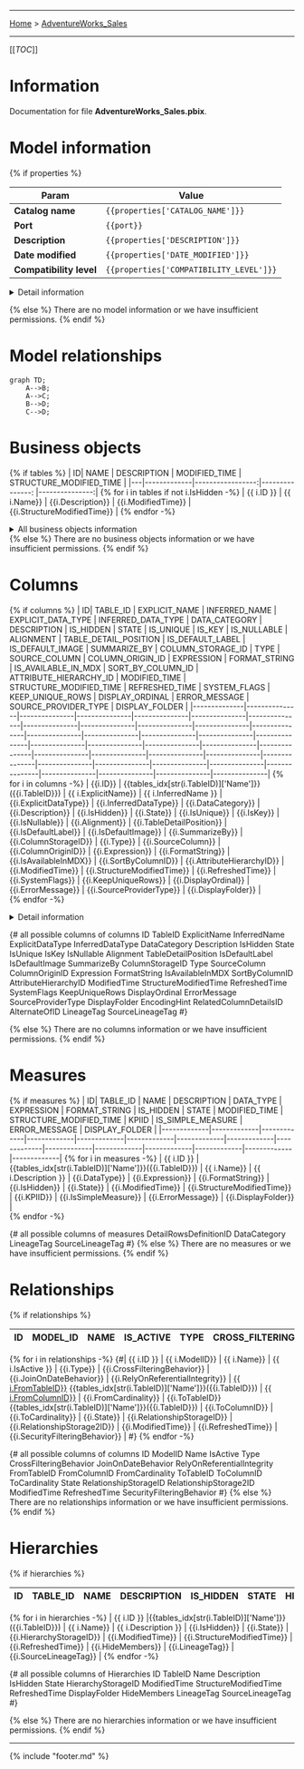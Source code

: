 ----

 [Home](../home.md) > [AdventureWorks_Sales](index.md)

----
[[_TOC_]]

# Information

Documentation for file **AdventureWorks_Sales.pbix**.

# Model information
{% if properties %}

| Param  | Value  |
|---|---|
| **Catalog name** | `{{properties['CATALOG_NAME']}}` | 
| **Port** | `{{port}}`|
| **Description** | `{{properties['DESCRIPTION']}}` | 
| **Date modified** | `{{properties['DATE_MODIFIED']}}` | 
| **Compatibility level** | `{{properties['COMPATIBILITY_LEVEL']}}` | 


<details>
<summary>Detail information</summary>

| Param  | Value  |
|---|---|
| **Catalog name** | `{{properties['CATALOG_NAME']}}` | 
| **Port** | `{{port}}` |
| **Full filename** | `{{full_filename}}` |
| **Description** | `{{properties['DESCRIPTION']}}` | 
| **Roles** | `{{properties['ROLES']}}` | 
| **Date modified** | `{{properties['DATE_MODIFIED']}}` | 
| **Compatibility level** | `{{properties['COMPATIBILITY_LEVEL']}}` | 
| **Type** | `{{properties['TYPE']}}` | 
| **Version** | `{{properties['VERSION']}}` | 
| **Database id** | `{{properties['DATABASE_ID']}}` | 
| **Database guid** | `{{properties['DATABASE_GUID']}}` | 
| **Date queried** | `{{properties['DATE_QUERIED']}}` | 
| **Currently used** | `{{properties['CURRENTLY_USED']}}` | 
| **Popularity** | `{{properties['POPULARITY']}}` | 
| **Weightedpopularity** | `{{properties['WEIGHTEDPOPULARITY']}}` | 
| **Clientcacherefreshpolicy** | `{{properties['CLIENTCACHEREFRESHPOLICY']}}` | 
| **Encryption level** | `{{properties['ENCRYPTION_LEVEL']}}` | 

</details>

{% else %}
There are no model information or we have insufficient permissions.
{% endif %}

# Model relationships

```mermaid
graph TD;
    A-->B;
    A-->C;
    B-->D;
    C-->D;
```

# Business objects
{% if tables %}
| ID| NAME | DESCRIPTION | MODIFIED_TIME | STRUCTURE_MODIFIED_TIME |
|---|-------------|-----------------:|---------------: |---------------:|
{% for i  in tables if not i.IsHidden -%}
| {{ i.ID }} | {{ i.Name}} | {{i.Description}} | {{i.ModifiedTime}} |  {{i.StructureModifiedTime}} |
{% endfor -%}

<details>
<summary>All business objects information</summary>

| ID| MODEL_ID | NAME | DATA_CATEGORY  | DESCRIPTION | IS_HIDDEN | TABLE_STORAGE_ID | MODIFIED_TIME | STRUCTURE_MODIFIED_TIME | SYSTEM_FLAGS | SHOWASVARIATIONSONLY | ISPRIVATE | DEFAULTDETAILROWSDEFINITIONID | ALTERNATESOURCEPRECEDENCE | REFRESHPOLICYID | CALCULATIONGROUPID | EXCLUDEFROMMODELREFRESH | LINEAGETAG | SOURCELINEAGETAG | SYSTEMMANAGED |
|--------------|-------------|-------------|---------------------:|-----------------:|--------------:|----------------:|---------------:|---------------:|---------------:| -------------------- | --------- | ----------------------------- | ------------------------- | --------------- | ------------------ | ----------------------- | ---------- | ---------------- | ------------- |
{% for i  in tables -%}
| {{ i.ID }} | {{ i.ModelID}} | {{ i.Name}} | {{ i.DataCategory }} | {{i.Description}} | {{i.IsHidden}} | {{i.TableStorageID}} | {{i.ModifiedTime}} |  {{i.StructureModifiedTime}} |  {{i.SystemFlags}} | {{i.ShowAsVariationsOnly}} | {{i.IsPrivate}} | {{i.DefaultDetailRowsDefinitionID}} | {{i.AlternateSourcePrecedence}} | {{i.RefreshPolicyID}} | {{i.CalculationGroupID}} | {{i.ExcludeFromModelRefresh}} | {{i.LineageTag}} | {{i.SourceLineageTag}} | {{i.SystemManaged}} |
{% endfor -%}


</details>
{% else %}
There are no business objects information or we have insufficient permissions.
{% endif %}

# Columns 

{% if columns %}
| ID| TABLE_ID | EXPLICIT_NAME | INFERRED_NAME  | EXPLICIT_DATA_TYPE | INFERRED_DATA_TYPE | DATA_CATEGORY | DESCRIPTION | IS_HIDDEN | STATE | IS_UNIQUE | IS_KEY | IS_NULLABLE | ALIGNMENT | TABLE_DETAIL_POSITION | IS_DEFAULT_LABEL | IS_DEFAULT_IMAGE | SUMMARIZE_BY | COLUMN_STORAGE_ID | TYPE | SOURCE_COLUMN | COLUMN_ORIGIN_ID | EXPRESSION | FORMAT_STRING | IS_AVAILABLE_IN_MDX | SORT_BY_COLUMN_ID | ATTRIBUTE_HIERARCHY_ID | MODIFIED_TIME | STRUCTURE_MODIFIED_TIME | REFRESHED_TIME | SYSTEM_FLAGS | KEEP_UNIQUE_ROWS | DISPLAY_ORDINAL | ERROR_MESSAGE | SOURCE_PROVIDER_TYPE | DISPLAY_FOLDER |
|--------------|---------------|---------------|---------------|---------------|---------------|---------------|---------------|---------------|---------------|---------------|---------------|---------------|---------------|---------------|---------------|---------------|---------------|---------------|---------------|---------------|---------------|---------------|---------------|---------------|---------------|---------------|---------------|---------------|---------------|---------------|---------------|---------------|---------------|---------------|---------------|
{% for i  in columns -%}
| <span id = {{i.ID}}>{{i.ID}}</span> | {{tables_idx[str(i.TableID)]['Name']}}({{i.TableID}}) | {{ i.ExplicitName}} | {{ i.InferredName }} | {{i.ExplicitDataType}} | {{i.InferredDataType}} | {{i.DataCategory}} | {{i.Description}} |  {{i.IsHidden}} |  {{i.State}} |  {{i.IsUnique}} |  {{i.IsKey}} |  {{i.IsNullable}} |  {{i.Alignment}} |  {{i.TableDetailPosition}} |  {{i.IsDefaultLabel}} |  {{i.IsDefaultImage}} |  {{i.SummarizeBy}} |  {{i.ColumnStorageID}} |  {{i.Type}} |  {{i.SourceColumn}} |  {{i.ColumnOriginID}} |  {{i.Expression}} |  {{i.FormatString}} |  {{i.IsAvailableInMDX}} |  {{i.SortByColumnID}} |  {{i.AttributeHierarchyID}} |  {{i.ModifiedTime}} |  {{i.StructureModifiedTime}} |  {{i.RefreshedTime}} |  {{i.SystemFlags}} |  {{i.KeepUniqueRows}} |  {{i.DisplayOrdinal}} |   {{i.ErrorMessage}} |   {{i.SourceProviderType}} |   {{i.DisplayFolder}} |  
{% endfor -%}
<details>
<summary>Detail information</summary>

| ID| TABLE_ID | EXPLICIT_NAME | INFERRED_NAME  | EXPLICIT_DATA_TYPE | INFERRED_DATA_TYPE | DATA_CATEGORY | DESCRIPTION | IS_HIDDEN | STATE | IS_UNIQUE | IS_KEY | IS_NULLABLE | ALIGNMENT | TABLE_DETAIL_POSITION | IS_DEFAULT_LABEL | IS_DEFAULT_IMAGE | SUMMARIZE_BY | COLUMN_STORAGE_ID | TYPE | SOURCE_COLUMN | COLUMN_ORIGIN_ID | EXPRESSION | FORMAT_STRING | IS_AVAILABLE_IN_MDX | SORT_BY_COLUMN_ID | ATTRIBUTE_HIERARCHY_ID | MODIFIED_TIME | STRUCTURE_MODIFIED_TIME | REFRESHED_TIME | SYSTEM_FLAGS | KEEP_UNIQUE_ROWS | DISPLAY_ORDINAL | ERROR_MESSAGE | SOURCE_PROVIDER_TYPE | DISPLAY_FOLDER | ENCODINGHINT  | RELATEDCOLUMNDETAILSID | ALTERNATEOFID | LINEAGETAG | SOURCELINEAGETAG |
|--------------|---------------|---------------|---------------|---------------|---------------|---------------|---------------|---------------|---------------|---------------|---------------|---------------|---------------|---------------|---------------|---------------|---------------|---------------|---------------|---------------|---------------|---------------|---------------|---------------|---------------|---------------|---------------|---------------|---------------|---------------|---------------|---------------|---------------|---------------|---------------|---------------|---------------|---------------|---------------|---------------|
{% for i  in columns -%}
| <span id = {{i.ID}}>{{i.ID}}</span> | {{tables_idx[str(i.TableID)]['Name']}}({{i.TableID}}) | {{ i.ExplicitName}} | {{ i.InferredName }} | {{i.ExplicitDataType}} | {{i.InferredDataType}} | {{i.DataCategory}} | {{i.Description}} |  {{i.IsHidden}} |  {{i.State}} |  {{i.IsUnique}} |  {{i.IsKey}} |  {{i.IsNullable}} |  {{i.Alignment}} |  {{i.TableDetailPosition}} |  {{i.IsDefaultLabel}} |  {{i.IsDefaultImage}} |  {{i.SummarizeBy}} |  {{i.ColumnStorageID}} |  {{i.Type}} |  {{i.SourceColumn}} |  {{i.ColumnOriginID}} |  {{i.Expression}} |  {{i.FormatString}} |  {{i.IsAvailableInMDX}} |  {{i.SortByColumnID}} |  {{i.AttributeHierarchyID}} |  {{i.ModifiedTime}} |  {{i.StructureModifiedTime}} |  {{i.RefreshedTime}} |  {{i.SystemFlags}} |  {{i.KeepUniqueRows}} |  {{i.DisplayOrdinal}} |   {{i.ErrorMessage}} |   {{i.SourceProviderType}} |   {{i.DisplayFolder}} |  {{i.EncodingHint}} | {{i.RelatedColumnDetailsID}} | {{i.AlternateOfID}} | {{i.LineageTag}} | {{i.SourceLineageTag}} |
{% endfor -%}
</details>

{# all possible columns of columns 
ID
TableID
ExplicitName
InferredName
ExplicitDataType
InferredDataType
DataCategory
Description
IsHidden
State
IsUnique
IsKey
IsNullable
Alignment
TableDetailPosition
IsDefaultLabel
IsDefaultImage
SummarizeBy
ColumnStorageID
Type
SourceColumn
ColumnOriginID
Expression
FormatString
IsAvailableInMDX
SortByColumnID
AttributeHierarchyID
ModifiedTime
StructureModifiedTime
RefreshedTime
SystemFlags
KeepUniqueRows
DisplayOrdinal
ErrorMessage
SourceProviderType
DisplayFolder
EncodingHint
RelatedColumnDetailsID
AlternateOfID
LineageTag
SourceLineageTag
#}

{% else %}
There are no columns information or we have insufficient permissions.
{% endif %}

# Measures

{% if measures %}
| ID| TABLE_ID | NAME | DESCRIPTION | DATA_TYPE | EXPRESSION | FORMAT_STRING | IS_HIDDEN | STATE | MODIFIED_TIME | STRUCTURE_MODIFIED_TIME | KPIID | IS_SIMPLE_MEASURE | ERROR_MESSAGE | DISPLAY_FOLDER |
|-------------|-------------|-------------|-------------|-------------|-------------|-------------|-------------|-------------|-------------|-------------|-------------|-------------|-------------|-------------|
{% for i  in measures -%}
| {{ i.ID }} | {{tables_idx[str(i.TableID)]['Name']}}({{i.TableID}}) | {{ i.Name}} | {{ i.Description }} | {{i.DataType}} | {{i.Expression}} | {{i.FormatString}} | {{i.IsHidden}} |  {{i.State}} |  {{i.ModifiedTime}} |  {{i.StructureModifiedTime}} |   {{i.KPIID}} |   {{i.IsSimpleMeasure}} |   {{i.ErrorMessage}} |   {{i.DisplayFolder}} |  
{% endfor -%}


{# all possible columns of measures 
DetailRowsDefinitionID
DataCategory
LineageTag
SourceLineageTag
#}
{% else %}
There are no measures or we have insufficient permissions.
{% endif %}

# Relationships 
{% if relationships %}

| ID| MODEL_ID | NAME | IS_ACTIVE  | TYPE | CROSS_FILTERING_BEHAVIOR | JOIN_ON_DATE_BEHAVIOR | RELY_ON_REFERENTIAL_INTEGRITY | FROM_TABLE_ID | FROM_COLUMN_ID |FROM_CARDINALITY |TO_TABLE_ID |TO_COLUMN_ID |TO_CARDINALITY |STATE |RELATIONSHIP_STORAGE_ID |RELATIONSHIP_STORAGE_2_ID |MODIFIED_TIME |REFRESHED_TIME |SECURITY_FILTERING_BEHAVIOR |
|--------------|--------------|--------------|--------------|--------------|--------------|--------------|--------------|--------------|--------------|--------------|--------------|--------------|--------------|--------------|--------------|--------------|--------------|--------------|--------------| 
{% for i  in relationships -%}
{#| {{ i.ID }} | {{ i.ModelID}} | {{ i.Name}} | {{ i.IsActive }} | {{i.Type}} | {{i.CrossFilteringBehavior}} | {{i.JoinOnDateBehavior}} | {{i.RelyOnReferentialIntegrity}} |  [{{ i.FromTableID}}](./table_{{i.FromTableID}}) {{tables_idx[str(i.TableID)]['Name']}}({{i.TableID}}) |  [{{ i.FromColumnID}}](#{{i.FromColumnID}}) |  {{i.FromCardinality}} |   {{i.ToTableID}} {{tables_idx[str(i.TableID)]['Name']}}({{i.TableID}}) |   {{i.ToColumnID}} |   {{i.ToCardinality}} |   {{i.State}} |   {{i.RelationshipStorageID}} |   {{i.RelationshipStorage2ID}} |   {{i.ModifiedTime}} |   {{i.RefreshedTime}} |   {{i.SecurityFilteringBehavior}} | #} 
{% endfor -%}

{# all possible columns of columns 
ID
ModelID
Name
IsActive
Type
CrossFilteringBehavior
JoinOnDateBehavior
RelyOnReferentialIntegrity
FromTableID
FromColumnID
FromCardinality
ToTableID
ToColumnID
ToCardinality
State
RelationshipStorageID
RelationshipStorage2ID
ModifiedTime
RefreshedTime
SecurityFilteringBehavior
#}
{% else %}
There are no relationships information or we have insufficient permissions.
{% endif %}

# Hierarchies 

{% if hierarchies %}

| ID| TABLE_ID | NAME | DESCRIPTION  | IS_HIDDEN | STATE | HIERARCHY_STORAGE_ID | MODIFIED_TIME | STRUCTURE_MODIFIED_TIME | REFRESHED_TIME | DISPLAY_FOLDER | HIDEMEMBERS | LINEAGETAG | SOURCELINEAGETAG |
|--------------|--------------|--------------|--------------|--------------|--------------|--------------|--------------|--------------|--------------|--------------| ----------- | ---------- | ---------------- |
{% for i  in hierarchies -%}
| {{ i.ID }} |{{tables_idx[str(i.TableID)]['Name']}}({{i.TableID}}) | {{ i.Name}} | {{ i.Description }} | {{i.IsHidden}} | {{i.State}} | {{i.HierarchyStorageID}} | {{i.ModifiedTime}} |  {{i.StructureModifiedTime}} |  {{i.RefreshedTime}} | 
{{i.HideMembers}} | {{i.LineageTag}} | {{i.SourceLineageTag}} | {% endfor -%}



{# all possible columns of Hierarchies
ID
TableID
Name
Description
IsHidden
State
HierarchyStorageID
ModifiedTime
StructureModifiedTime
RefreshedTime
DisplayFolder
HideMembers
LineageTag
SourceLineageTag
#}

{% else %}
There are no hierarchies information or we have insufficient permissions.
{% endif %}





----
{% include "footer.md" %}